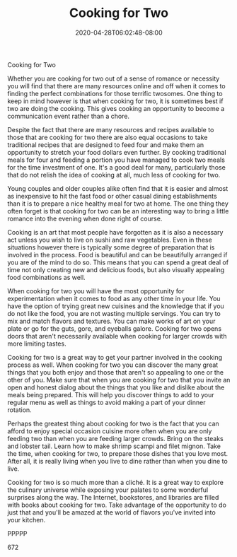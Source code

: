 ﻿---
title: "Cooking for Two"
date: 2020-04-28T06:02:48-08:00
description: "TXT Tips for Web Success"
featured_image: "/images/TXT.jpg"
tags: ["TXT"]
---

Cooking for Two

Whether you are cooking for two out of a sense of romance or necessity you will find that there are many resources online and off when it comes to finding the perfect combinations for those terrific twosomes. One thing to keep in mind however is that when cooking for two, it is sometimes best if two are doing the cooking. This gives cooking an opportunity to become a communication event rather than a chore. 

Despite the fact that there are many resources and recipes available to those that are cooking for two there are also equal occasions to take traditional recipes that are designed to feed four and make them an opportunity to stretch your food dollars even further. By cooking traditional meals for four and feeding a portion you have managed to cook two meals for the time investment of one. It's a good deal for many, particularly those that do not relish the idea of cooking at all, much less of cooking for two. 

Young couples and older couples alike often find that it is easier and almost as inexpensive to hit the fast food or other casual dining establishments than it is to prepare a nice healthy meal for two at home. The one thing they often forget is that cooking for two can be an interesting way to bring a little romance into the evening when done right of course. 

Cooking is an art that most people have forgotten as it is also a necessary act unless you wish to live on sushi and raw vegetables. Even in these situations however there is typically some degree of preparation that is involved in the process. Food is beautiful and can be beautifully arranged if you are of the mind to do so. This means that you can spend a great deal of time not only creating new and delicious foods, but also visually appealing food combinations as well.

When cooking for two you will have the most opportunity for experimentation when it comes to food as any other time in your life. You have the option of trying great new cuisines and the knowledge that if you do not like the food, you are not wasting multiple servings. You can try to mix and match flavors and textures. You can make works of art on your plate or go for the guts, gore, and eyeballs galore. Cooking for two opens doors that aren't necessarily available when cooking for larger crowds with more limiting tastes.

Cooking for two is a great way to get your partner involved in the cooking process as well. When cooking for two you can discover the many great things that you both enjoy and those that aren't so appealing to one or the other of you. Make sure that when you are cooking for two that you invite an open and honest dialog about the things that you like and dislike about the meals being prepared. This will help you discover things to add to your regular menu as well as things to avoid making a part of your dinner rotation.

Perhaps the greatest thing about cooking for two is the fact that you can afford to enjoy special occasion cuisine more often when you are only feeding two than when you are feeding larger crowds. Bring on the steaks and lobster tail. Learn how to make shrimp scampi and filet mignon. Take the time, when cooking for two, to prepare those dishes that you love most. After all, it is really living when you live to dine rather than when you dine to live. 

Cooking for two is so much more than a cliché. It is a great way to explore the culinary universe while exposing your palates to some wonderful surprises along the way. The Internet, bookstores, and libraries are filled with books about cooking for two. Take advantage of the opportunity to do just that and you'll be amazed at the world of flavors you've invited into your kitchen.

PPPPP

672

